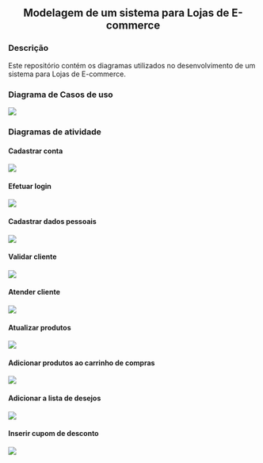 <h2 align="center"><b>Modelagem de um sistema para Lojas de E-commerce</b></h2>

### Descrição
Este repositório contém os diagramas utilizados no desenvolvimento de um sistema para Lojas de E-commerce.

### Diagrama de Casos de uso

<img src="https://github.com/kelvin-hey/modelagem-loja-de-produtos-naturais/blob/main/casos_de_uso.png"></a>

### Diagramas de atividade

#### Cadastrar conta
<img src="https://github.com/kelvin-hey/modelagem-loja-de-produtos-naturais/blob/main/cadastrar_conta.png"></a>

#### Efetuar login
<img src="https://github.com/kelvin-hey/modelagem-loja-de-produtos-naturais/blob/main/efetuar_login.png"></a>

#### Cadastrar dados pessoais
<img src="https://github.com/kelvin-hey/modelagem-loja-de-produtos-naturais/blob/main/cadastrar_dados_pessoais.png"></a>

#### Validar cliente
<img src="https://github.com/kelvin-hey/modelagem-loja-de-produtos-naturais/blob/main/validar_cliente.png"></a>

#### Atender cliente
<img src="https://github.com/kelvin-hey/modelagem-loja-de-produtos-naturais/blob/main/atender_cliente.png"></a>

#### Atualizar produtos
<img src="https://github.com/kelvin-hey/modelagem-loja-de-produtos-naturais/blob/main/atualizar_produtos.png"></a>

#### Adicionar produtos ao carrinho de compras
<img src="https://github.com/kelvin-hey/modelagem-loja-de-produtos-naturais/blob/main/adicionar_produtos_carrinho.png"></a>

#### Adicionar a lista de desejos
<img src="https://github.com/kelvin-hey/modelagem-loja-de-produtos-naturais/blob/main/adicionar_lista_desejos.png"></a>

#### Inserir cupom de desconto
<img src="https://github.com/kelvin-hey/modelagem-loja-de-produtos-naturais/blob/main/inserir_cupom_desconto.png"></a>
